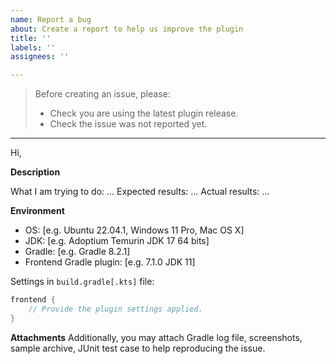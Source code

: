 ```yaml
---
name: Report a bug
about: Create a report to help us improve the plugin
title: ''
labels: ''
assignees: ''

---
```


> Before creating an issue, please:
> - Check you are using the latest plugin release.
> - Check the issue was not reported yet.

---

Hi,

**Description**

What I am trying to do: ...
Expected results: ...
Actual results: ...

**Environment**
 
- OS: [e.g. Ubuntu 22.04.1, Windows 11 Pro, Mac OS X]
- JDK: [e.g. Adoptium Temurin JDK 17 64 bits]
- Gradle: [e.g. Gradle 8.2.1]
- Frontend Gradle plugin: [e.g. 7.1.0 JDK 11]

Settings in `build.gradle[.kts]` file:
```groovy
frontend {
    // Provide the plugin settings applied.
}
```

**Attachments**
Additionally, you may attach Gradle log file, screenshots, sample archive, JUnit test case to help reproducing the issue.
